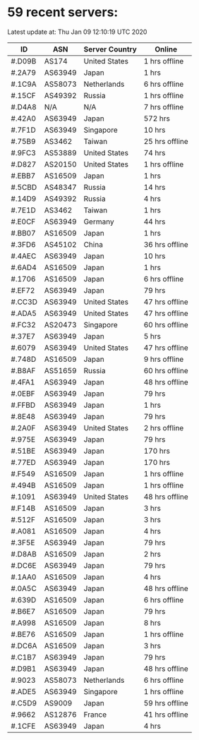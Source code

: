 # 59 recent servers:

Latest update at: Thu Jan 09 12:10:19 UTC 2020

| ID | ASN | Server Country | Online |
| -- | --- | -------------- | ------ |
| #.D09B | AS174 | United States | 1 hrs offline |
| #.2A79 | AS63949 | Japan | 1 hrs |
| #.1C9A | AS58073 | Netherlands | 6 hrs offline |
| #.15CF | AS49392 | Russia | 1 hrs offline |
| #.D4A8 | N/A | N/A | 7 hrs offline |
| #.42A0 | AS63949 | Japan | 572 hrs |
| #.7F1D | AS63949 | Singapore | 10 hrs |
| #.75B9 | AS3462 | Taiwan | 25 hrs offline |
| #.9FC3 | AS53889 | United States | 74 hrs |
| #.D827 | AS20150 | United States | 1 hrs offline |
| #.EBB7 | AS16509 | Japan | 1 hrs |
| #.5CBD | AS48347 | Russia | 14 hrs |
| #.14D9 | AS49392 | Russia | 4 hrs |
| #.7E1D | AS3462 | Taiwan | 1 hrs |
| #.E0CF | AS63949 | Germany | 44 hrs |
| #.BB07 | AS16509 | Japan | 1 hrs |
| #.3FD6 | AS45102 | China | 36 hrs offline |
| #.4AEC | AS63949 | Japan | 10 hrs |
| #.6AD4 | AS16509 | Japan | 1 hrs |
| #.1706 | AS16509 | Japan | 6 hrs offline |
| #.EF72 | AS63949 | Japan | 79 hrs |
| #.CC3D | AS63949 | United States | 47 hrs offline |
| #.ADA5 | AS63949 | United States | 47 hrs offline |
| #.FC32 | AS20473 | Singapore | 60 hrs offline |
| #.37E7 | AS63949 | Japan | 5 hrs |
| #.6079 | AS63949 | United States | 47 hrs offline |
| #.748D | AS16509 | Japan | 9 hrs offline |
| #.B8AF | AS51659 | Russia | 60 hrs offline |
| #.4FA1 | AS63949 | Japan | 48 hrs offline |
| #.0EBF | AS63949 | Japan | 79 hrs |
| #.FFBD | AS63949 | Japan | 1 hrs |
| #.8E48 | AS63949 | Japan | 79 hrs |
| #.2A0F | AS63949 | United States | 2 hrs offline |
| #.975E | AS63949 | Japan | 79 hrs |
| #.51BE | AS63949 | Japan | 170 hrs |
| #.77ED | AS63949 | Japan | 170 hrs |
| #.F549 | AS16509 | Japan | 1 hrs offline |
| #.494B | AS16509 | Japan | 1 hrs offline |
| #.1091 | AS63949 | United States | 48 hrs offline |
| #.F14B | AS16509 | Japan | 3 hrs |
| #.512F | AS16509 | Japan | 3 hrs |
| #.A081 | AS16509 | Japan | 4 hrs |
| #.3F5E | AS63949 | Japan | 79 hrs |
| #.D8AB | AS16509 | Japan | 2 hrs |
| #.DC6E | AS63949 | Japan | 79 hrs |
| #.1AA0 | AS16509 | Japan | 4 hrs |
| #.0A5C | AS63949 | Japan | 48 hrs offline |
| #.639D | AS16509 | Japan | 6 hrs offline |
| #.B6E7 | AS16509 | Japan | 79 hrs |
| #.A998 | AS16509 | Japan | 8 hrs |
| #.BE76 | AS16509 | Japan | 1 hrs offline |
| #.DC6A | AS16509 | Japan | 3 hrs |
| #.C1B7 | AS63949 | Japan | 79 hrs |
| #.D9B1 | AS63949 | Japan | 48 hrs offline |
| #.9023 | AS58073 | Netherlands | 6 hrs offline |
| #.ADE5 | AS63949 | Singapore | 1 hrs offline |
| #.C5D9 | AS9009 | Japan | 59 hrs offline |
| #.9662 | AS12876 | France | 41 hrs offline |
| #.1CFE | AS63949 | Japan | 4 hrs |

